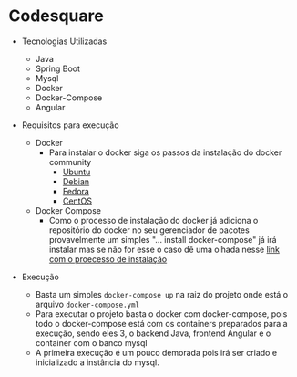 # Codesquare

- Tecnologias Utilizadas
    - Java
    - Spring Boot
    - Mysql
    - Docker
    - Docker-Compose
    - Angular

- Requisitos para execução
    - Docker
        - Para instalar o docker siga os passos da instalação do docker community
            - [Ubuntu](https://docs.docker.com/install/linux/docker-ce/ubuntu/)
            - [Debian](https://docs.docker.com/install/linux/docker-ce/debian/)
            - [Fedora](https://docs.docker.com/install/linux/docker-ce/fedora/)
            - [CentOS](https://docs.docker.com/install/linux/docker-ce/centos/)
    - Docker Compose
        - Como o processo de instalação do docker já adiciona o repositório do docker no seu gerenciador de pacotes provavelmente um simples "... install docker-compose" já irá instalar mas se não for esse o caso dê uma olhada nesse [link com o proecesso de instalação](https://docs.docker.com/compose/install/)

- Execução
    - Basta um simples `docker-compose up` na raiz do projeto onde está o arquivo `docker-compose.yml`
    - Para executar o projeto basta o docker com docker-compose, pois todo o docker-compose está com os containers preparados para a execução, sendo eles 3, o backend Java, frontend Angular e o container com o banco mysql
    - A primeira execução é um pouco demorada pois irá ser criado e inicializado a instância do mysql.
    